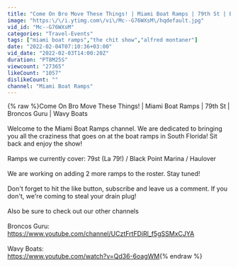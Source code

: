 ```yaml
---
title: "Come On Bro Move These Things! | Miami Boat Ramps | 79th St | Broncos Guru | Wavy Boats"
image: "https:\/\/i.ytimg.com\/vi\/Mc--G76WXsM\/hqdefault.jpg"
vid_id: "Mc--G76WXsM"
categories: "Travel-Events"
tags: ["miami boat ramps","the chit show","alfred montaner"]
date: "2022-02-04T07:10:36+03:00"
vid_date: "2022-02-03T14:00:20Z"
duration: "PT8M25S"
viewcount: "27365"
likeCount: "1057"
dislikeCount: ""
channel: "Miami Boat Ramps"
---
```

{% raw %}Come On Bro Move These Things! | Miami Boat Ramps | 79th St | Broncos Guru | Wavy Boats<br /><br />Welcome to the Miami Boat Ramps channel. We are dedicated to bringing you all the craziness that goes on at the boat ramps in South Florida! Sit back and enjoy the show!<br /><br />Ramps we currently cover: 79st (La 79!) / Black Point Marina / Haulover <br /><br />We are working on adding 2 more ramps to the roster. Stay tuned!  <br /><br />Don't forget to hit the like button, subscribe and leave us a comment. If you don't, we're coming to steal your drain plug!<br /><br />Also be sure to check out our other channels<br /><br />Broncos Guru:<br /><a rel="nofollow" target="blank" href="https://www.youtube.com/channel/UCztFrtFDiRl_f5gSSMxCJYA">https://www.youtube.com/channel/UCztFrtFDiRl_f5gSSMxCJYA</a><br /><br />Wavy Boats:<br /><a rel="nofollow" target="blank" href="https://www.youtube.com/watch?v=Qd36-6oagWM">https://www.youtube.com/watch?v=Qd36-6oagWM</a>{% endraw %}
